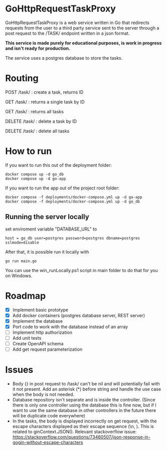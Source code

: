 # GoHttpRequestTaskProxy

GoHttpRequestTaskProxy is a web service written in Go that redirects requests from the user to a third party service sent to the server through a post request to the /TASK/ endpoint written in a json format.

<b>This service is made purely for educational purposes, is work in progress and isn't ready for production. </b>

The service uses a postgres database to store the tasks.

# Routing

POST   /task/              :  create a task, returns ID

GET    /task/<taskid>      :  returns a single task by ID

GET    /task/              :  returns all tasks

DELETE /task/<taskid>      :  delete a task by ID

DELETE /task/			   :  delete all tasks

# How to run

If you want to run this out of the deployment folder:

    docker compose up -d go_db
    docker compose up -d go-app

If you want to run the app out of the project root folder:

    docker compose -f deployments/docker-compose.yml up -d go-app
    docker compose -f deployments/docker-compose.yml up -d go_db

## Running the server locally

set enviroment variable "DATABASE_URL" to

    host = go_db user=postgres password=postgres dbname=postgres sslmode=disable 
After that, it is possible run it locally with 

    go run main.go

You can use the win_runLocally.ps1 script in main folder to do that for you on Windows.


# Roadmap

- [X] Implement basic prototype
- [X] Add docker containers (postgres database server, REST server)
- [X] Implement the database
- [X] Port code to work with the database instead of an array
- [ ] Implement http authorization
- [ ] Add unit tests
- [ ] Create OpenAPI schema
- [ ] Add get request parameterization 

# Issues

- Body {} in post request to /task/ can't be nil and will potentially fail with it not present. Add an asterisk (*) before string and handle the use case when the body is not needed.
- Database repository isn't separate and is inside the controller. (Since there is only one controller using the database this is fine now, but if I want to use the same database in other controllers in the future there will be duplicate code everywhere)
- In the tasks, the body is displayed incorrectly on get request, with the escape characters displayed as their escape sequence (\n, \). This is related to ginContext.JSON(). Relevant stackoverflow issue: https://stackoverflow.com/questions/73460507/json-response-in-gogin-without-escape-characters